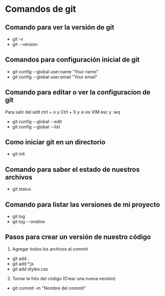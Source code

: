 # Comandos de git

## Comando para ver la versión de git

- git -v
- git --version

## Comandos para configuración inicial de git

- git config --global user.name "Your name"
- git config --global user.email "Your email"

## Comando para editar o ver la configuracion de git

Para salir del edit ctrl + o y Ctrl + X
y si es VIM esc y :wq

- git config --global --edit
- git config --global --list

## Como iniciar git en un directorio

- git init

## Comando para saber el estado de nuestros archivos

- git status

## Comando para listar las versiones de mi proyecto

- git log
- git log --oneline

## Pasos para crear un versión de nuestro código

1. Agregar todos los archivos al commit

- git add .
- git add \*.js
- git add styles.css

2. Tomar la foto del código (Crear una nueva versión)

- git commit -m "Nombre del commit"
